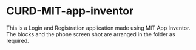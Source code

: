 # CURD-MIT-app-inventor

This is a Login and Registration application made using MIT App Inventor. The blocks and the phone screen shot are arranged in the folder as required.
